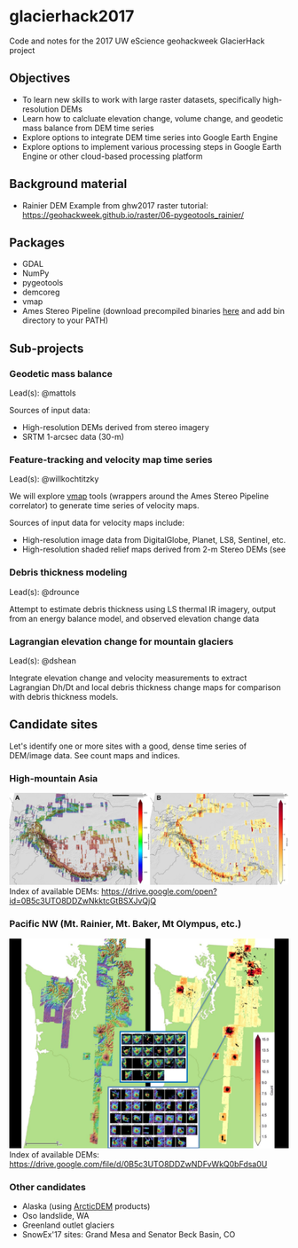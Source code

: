 # glacierhack2017
Code and notes for the 2017 UW eScience geohackweek GlacierHack project

## Objectives
- To learn new skills to work with large raster datasets, specifically high-resolution DEMs
- Learn how to calcluate elevation change, volume change, and geodetic mass balance from DEM time series
- Explore options to integrate DEM time series into Google Earth Engine
- Explore options to implement various processing steps in Google Earth Engine or other cloud-based processing platform

## Background material
- Rainier DEM Example from ghw2017 raster tutorial: https://geohackweek.github.io/raster/06-pygeotools_rainier/

## Packages
- GDAL
- NumPy
- pygeotools
- demcoreg
- vmap
- Ames Stereo Pipeline (download precompiled binaries [here](https://ti.arc.nasa.gov/tech/asr/intelligent-robotics/ngt/stereo/) and add bin directory to your PATH)

## Sub-projects

### Geodetic mass balance
Lead(s): @mattols

Sources of input data:
- High-resolution DEMs derived from stereo imagery
- SRTM 1-arcsec data (30-m)

### Feature-tracking and velocity map time series
Lead(s): @willkochtitzky

We will explore [vmap](https://github.com/dshean/vmap) tools (wrappers around the Ames Stereo Pipeline correlator) to generate time series of velocity maps.  

Sources of input data for velocity maps include:
- High-resolution image data from DigitalGlobe, Planet, LS8, Sentinel, etc.
- High-resolution shaded relief maps derived from 2-m Stereo DEMs (see 

### Debris thickness modeling
Lead(s): @drounce

Attempt to estimate debris thickness using LS thermal IR imagery, output from an energy balance model, and observed elevation change data

### Lagrangian elevation change for mountain glaciers
Lead(s): @dshean

Integrate elevation change and velocity measurements to extract Lagrangian Dh/Dt and local debris thickness change maps for comparison with debris thickness models.

## Candidate sites
Let's identify one or more sites with a good, dense time series of DEM/image data.  See count maps and indices.

### High-mountain Asia
![HMA mosaic](doc/hma_20170716_mos_32m_100m_proj_combined_lbl_sm.jpg)
Index of available DEMs: https://drive.google.com/open?id=0B5c3UTO8DDZwNkktcGtBSXJvQjQ

### Pacific NW (Mt. Rainier, Mt. Baker, Mt Olympus, etc.)
![PNW mosaic](doc/pnw_dem_mosaic_countmap_timeseries_sm.jpg)
Index of available DEMs: https://drive.google.com/file/d/0B5c3UTO8DDZwNDFvWkQ0bFdsa0U

### Other candidates
- Alaska (using [ArcticDEM](https://www.pgc.umn.edu/data/arcticdem/) products)
- Oso landslide, WA
- Greenland outlet glaciers
- SnowEx'17 sites: Grand Mesa and Senator Beck Basin, CO
